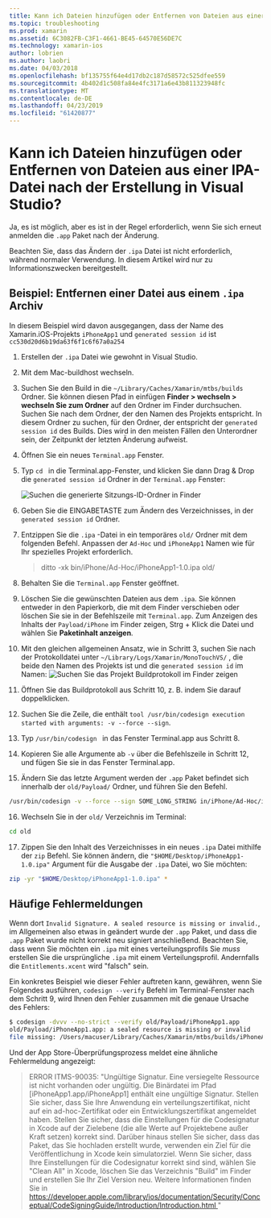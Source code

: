 ```yaml
---
title: Kann ich Dateien hinzufügen oder Entfernen von Dateien aus einer IPA-Datei nach der Erstellung in Visual Studio?
ms.topic: troubleshooting
ms.prod: xamarin
ms.assetid: 6C3082FB-C3F1-4661-BE45-64570E56DE7C
ms.technology: xamarin-ios
author: lobrien
ms.author: laobri
ms.date: 04/03/2018
ms.openlocfilehash: bf135755f64e4d17db2c187d58572c525dfee559
ms.sourcegitcommit: 4b402d1c508fa84e4fc3171a6e43b811323948fc
ms.translationtype: MT
ms.contentlocale: de-DE
ms.lasthandoff: 04/23/2019
ms.locfileid: "61420877"
---
```

# <a name="can-i-add-files-to-or-remove-files-from-an-ipa-file-after-building-it-in-visual-studio"></a>Kann ich Dateien hinzufügen oder Entfernen von Dateien aus einer IPA-Datei nach der Erstellung in Visual Studio?

Ja, es ist möglich, aber es ist in der Regel erforderlich, wenn Sie sich erneut anmelden die `.app` Paket nach der Änderung.

Beachten Sie, dass das Ändern der `.ipa` Datei ist nicht erforderlich, während normaler Verwendung. In diesem Artikel wird nur zu Informationszwecken bereitgestellt.

## <a name="example-removing-a-file-from-a-ipa-archive"></a>Beispiel: Entfernen einer Datei aus einem `.ipa` Archiv

In diesem Beispiel wird davon ausgegangen, dass der Name des Xamarin.iOS-Projekts `iPhoneApp1` und `generated session id` ist `cc530d20d6b19da63f6f1c6f67a0a254`

1.  Erstellen der `.ipa` Datei wie gewohnt in Visual Studio.

2.  Mit dem Mac-buildhost wechseln.

3.  Suchen Sie den Build in die `~/Library/Caches/Xamarin/mtbs/builds` Ordner. Sie können diesen Pfad in einfügen **Finder > wechseln > wechseln Sie zum Ordner** auf den Ordner im Finder durchsuchen. Suchen Sie nach dem Ordner, der den Namen des Projekts entspricht. In diesem Ordner zu suchen, für den Ordner, der entspricht der `generated session id` des Builds. Dies wird in den meisten Fällen den Unterordner sein, der Zeitpunkt der letzten Änderung aufweist.

4.  Öffnen Sie ein neues `Terminal.app` Fenster.

5.  Typ `cd ` in die Terminal.app-Fenster, und klicken Sie dann Drag & Drop die `generated session id` Ordner in der `Terminal.app` Fenster:

    ![](modify-ipa-images/session-id-folder.png "Suchen die generierte Sitzungs-ID-Ordner in Finder")

6.  Geben Sie die EINGABETASTE zum Ändern des Verzeichnisses, in der `generated session id` Ordner.

7.  Entzippen Sie die `.ipa` -Datei in ein temporäres `old/` Ordner mit dem folgenden Befehl. Anpassen der `Ad-Hoc` und `iPhoneApp1` Namen wie für Ihr spezielles Projekt erforderlich.

    > ditto -xk bin/iPhone/Ad-Hoc/iPhoneApp1-1.0.ipa old/

8.  Behalten Sie die `Terminal.app` Fenster geöffnet.

9.  Löschen Sie die gewünschten Dateien aus dem `.ipa`. Sie können entweder in den Papierkorb, die mit dem Finder verschieben oder löschen Sie sie in der Befehlszeile mit `Terminal.app`. Zum Anzeigen des Inhalts der `Payload/iPhone` im Finder zeigen, Strg + Klick die Datei und wählen Sie **Paketinhalt anzeigen**.

10.  Mit den gleichen allgemeinen Ansatz, wie in Schritt 3, suchen Sie nach der Protokolldatei unter `~/Library/Logs/Xamarin/MonoTouchVS/` , die beide den Namen des Projekts ist und die `generated session id` im Namen: ![](modify-ipa-images/build-log.png "Suchen Sie das Projekt Buildprotokoll im Finder zeigen")

11.  Öffnen Sie das Buildprotokoll aus Schritt 10, z. B. indem Sie darauf doppelklicken.

12.  Suchen Sie die Zeile, die enthält `tool /usr/bin/codesign execution started with arguments: -v --force --sign`.

13.  Typ `/usr/bin/codesign ` in das Fenster Terminal.app aus Schritt 8.

14.  Kopieren Sie alle Argumente ab `-v` über die Befehlszeile in Schritt 12, und fügen Sie sie in das Fenster Terminal.app.

15.  Ändern Sie das letzte Argument werden der `.app` Paket befindet sich innerhalb der `old/Payload/` Ordner, und führen Sie den Befehl.

```bash
/usr/bin/codesign -v --force --sign SOME_LONG_STRING in/iPhone/Ad-Hoc/iPhoneApp1.app/ResourceRules.plist --entitlements obj/iPhone/Ad-Hoc/Entitlements.xcent old/Payload/iPhoneApp1.app
```

16.  Wechseln Sie in der `old/` Verzeichnis im Terminal:

```bash
cd old
```

17.  Zippen Sie den Inhalt des Verzeichnisses in ein neues `.ipa` Datei mithilfe der `zip` Befehl. Sie können ändern, die `"$HOME/Desktop/iPhoneApp1-1.0.ipa"` Argument für die Ausgabe der `.ipa` Datei, wo Sie möchten:

```bash
zip -yr "$HOME/Desktop/iPhoneApp1-1.0.ipa" *
```

## <a name="common-error-messages"></a>Häufige Fehlermeldungen

Wenn dort `Invalid Signature. A sealed resource is missing or invalid.`, im Allgemeinen also etwas in geändert wurde der `.app` Paket, und dass die `.app` Paket wurde nicht korrekt neu signiert anschließend. Beachten Sie, dass wenn Sie möchten ein `.ipa` mit eines verteilungsprofils Sie _muss_ erstellen Sie die ursprüngliche `.ipa` mit einem Verteilungsprofil. Andernfalls die `Entitlements.xcent` wird "falsch" sein.

Ein konkretes Beispiel wie dieser Fehler auftreten kann, gewähren, wenn Sie Folgendes ausführen, `codesign --verify` Befehl im Terminal-Fenster nach dem Schritt 9, wird Ihnen den Fehler zusammen mit die genaue Ursache des Fehlers:

```bash
$ codesign -dvvv --no-strict --verify old/Payload/iPhoneApp1.app
old/Payload/iPhoneApp1.app: a sealed resource is missing or invalid
file missing: /Users/macuser/Library/Caches/Xamarin/mtbs/builds/iPhoneApp1/cc530d20d6b19da63f6f1c6f67a0a254/old/Payload/iPhoneApp1.app/MyFile.png
```

Und der App Store-Überprüfungsprozess meldet eine ähnliche Fehlermeldung angezeigt:

> ERROR ITMS-90035: "Ungültige Signatur. Eine versiegelte Ressource ist nicht vorhanden oder ungültig. Die Binärdatei im Pfad [iPhoneApp1.app/iPhoneApp1] enthält eine ungültige Signatur. Stellen Sie sicher, dass Sie Ihre Anwendung ein verteilungszertifikat, nicht auf ein ad-hoc-Zertifikat oder ein Entwicklungszertifikat angemeldet haben. Stellen Sie sicher, dass die Einstellungen für die Codesignatur in Xcode auf der Zielebene (die alle Werte auf Projektebene außer Kraft setzen) korrekt sind. Darüber hinaus stellen Sie sicher, dass das Paket, das Sie hochladen erstellt wurde, verwenden ein Ziel für die Veröffentlichung in Xcode kein simulatorziel. Wenn Sie sicher, dass Ihre Einstellungen für die Codesignatur korrekt sind sind, wählen Sie "Clean All" in Xcode, löschen Sie das Verzeichnis "Build" im Finder und erstellen Sie Ihr Ziel Version neu. Weitere Informationen finden Sie in [ https://developer.apple.com/library/ios/documentation/Security/Conceptual/CodeSigningGuide/Introduction/Introduction.html ](https://developer.apple.com/library/ios/documentation/Security/Conceptual/CodeSigningGuide/Introduction/Introduction.html)"
